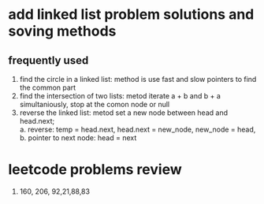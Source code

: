 # add linked list problem solutions and soving methods
## frequently used 
1. find the circle in a linked list: method is use fast and slow pointers to find the common part
2. find the intersection of two lists: metod iterate a + b and b + a simultaniously, stop at the comon node or null
3. reverse the linked list: metod set a new node between head and head.next;  
a. reverse: temp = head.next, head.next = new_node, new_node = head, 
b. pointer to next node: head = next
# leetcode problems review
1. 160, 206, 92,21,88,83
